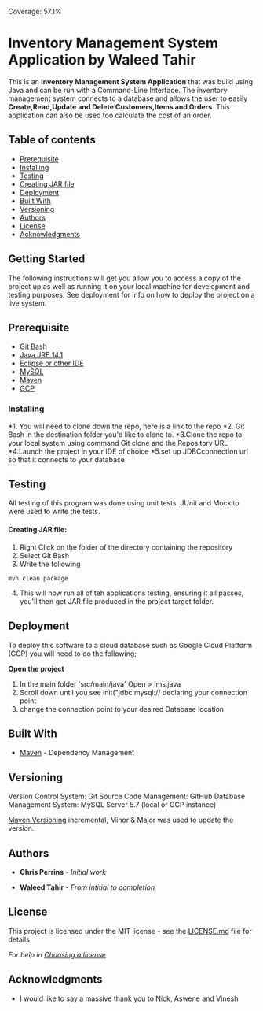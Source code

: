 Coverage: 57.1%


# Inventory Management System Application by Waleed Tahir


This is an  **Inventory Management System Application** that was build using Java and can be run with a Command-Line Interface. The inventory management system connects to a database and allows the user to easily **Create,Read,Update and Delete Customers,Items and Orders**. This application can also be used too calculate the cost of an order. 

## Table of contents
* [Prerequisite](#Prerequisite)
* [Installing](#Installing)
* [Testing](#Testing)
* [Creating JAR file](#Creating_JAR_file)
* [Deployment](#Deployment)
* [Built With](#Built_With)
* [Versioning](#Versioning)
* [Authors](#Authors)
* [License](#License)
* [Acknowledgments](#Acknowledgments)





## Getting Started

The following instructions will get you allow you to access a copy of the project up as well as running it on your local machine for development and testing purposes. See deployment for info on how to deploy the project on a live system.


## Prerequisite
* [Git Bash](https://git-scm.com/downloads)
* [Java JRE 14.1](https://www.eclipse.org/downloads/)
* [Eclipse or other IDE](https://www.eclipse.org/downloads/)
* [MySQL](https://www.mysql.com/downloads/)
* [Maven](http://maven.apache.org/download.cgi)
* [GCP](http://maven.apache.org/download.cgi)



### Installing

*1. You will need to clone down the repo, here is a link to the repo
*2. Git Bash in the destination folder you'd like to clone to.
*3.Clone the repo to your local system using command Git clone and the Repository URL
*4.Launch the project in your IDE of choice 
*5.set up JDBCconnection url so that it connects to your database

## Testing

All testing of this program was done using unit tests. 
JUnit and Mockito were used to write the tests.


#### Creating JAR file:

1. Right Click on the folder of the directory containing the repository
2. Select Git Bash
3. Write the following

```
mvn clean package
```

4. This will now run all of teh applications testing, ensuring it all passes, you'll then get JAR file produced in the project target folder.

## Deployment

To deploy this software to a cloud database such as Google Cloud Platform (GCP) you will need to do the following;

**Open the project**

1. In the main folder 'src/main/java' Open > Ims.java
2. Scroll down until you see init("jdbc:mysql:// declaring your connection point
3. change the connection point to your desired Database location

## Built With

* [Maven](https://maven.apache.org/) - Dependency Management

## Versioning

Version Control System: Git
Source Code Management: GitHub
Database Management System: MySQL Server 5.7 (local or GCP instance)

[Maven Versioning](http://maven.apache.org/download.cgi)  incremental, Minor & Major was used to update the version.


## Authors

* **Chris Perrins** - *Initial work* 

* **Waleed Tahir** - *From intitial to completion* 

## License

This project is licensed under the MIT license - see the [LICENSE.md](LICENSE.md) file for details 

*For help in [Choosing a license](https://choosealicense.com/)*

## Acknowledgments

* I would like to say a massive thank you to Nick, Aswene and Vinesh 

